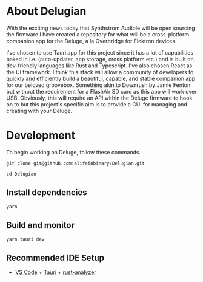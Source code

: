 # About Delugian

With the exciting news today that Synthstrom Audible will be open sourcing the firmware I have created a repository for what will be a cross-platform companion app for the Deluge, a la Overbridge for Elektron devices.

I've chosen to use Tauri.app for this project since it has a lot of capabilities baked in i.e. (auto-updater, app storage, cross platform etc.) and is built on dev-friendly languages like Rust and Typescript. I've also chosen React as the UI framework. I think this stack will allow a community of developers to quickly and efficiently build a beautiful, capable, and stable companion app for our beloved groovebox. Something akin to Downrush by Jamie Fenton but without the requirement for a FlashAir SD card as this app will work over USB. Obviously, this will require an API within the Deluge firmware to hook on to but this project's specific aim is to provide a GUI for managing and creating with your Deluge.

# Development

To begin working on Deluge, follow these commands.

    git clone git@github.com:alifeinbinary/Delugian.git

    cd Delugian

## Install dependencies

    yarn

## Build and monitor

    yarn tauri dev

## Recommended IDE Setup

- [VS Code](https://code.visualstudio.com/) + [Tauri](https://marketplace.visualstudio.com/items?itemName=tauri-apps.tauri-vscode) + [rust-analyzer](https://marketplace.visualstudio.com/items?itemName=rust-lang.rust-analyzer)
